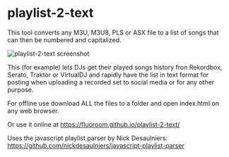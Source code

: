# playlist-2-text
This tool converts any M3U, M3U8, PLS or ASX file to a list of songs that can then be numbered and capitalized.

![playlist-2-text screenshot](https://i.imgur.com/Vg6CGCW.png)

This (for example) lets DJs get their played songs history fron Rekordbox, Serato, Traktor or VirtualDJ and rapidly have the list in text format for posting when uploading a recorded set to social media or for any other purpose.

For offline use download ALL the files to a folder and open index.html on any web browser.

Or use it online at https://fluoroom.github.io/playlist-2-text/

Uses the javascript playlist parser by Nick Desaulniers: https://github.com/nickdesaulniers/javascript-playlist-parser
